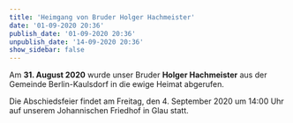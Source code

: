 ```yaml
---
title: 'Heimgang von Bruder Holger Hachmeister'
date: '01-09-2020 20:36'
publish_date: '01-09-2020 20:36'
unpublish_date: '14-09-2020 20:36'
show_sidebar: false
---
```


Am **31. August 2020** wurde unser Bruder **Holger Hachmeister** aus der Gemeinde Berlin-Kaulsdorf in die ewige Heimat abgerufen. 

Die Abschiedsfeier findet am Freitag, den 4. September 2020 um 14:00 Uhr auf unserem Johannischen Friedhof in Glau statt.